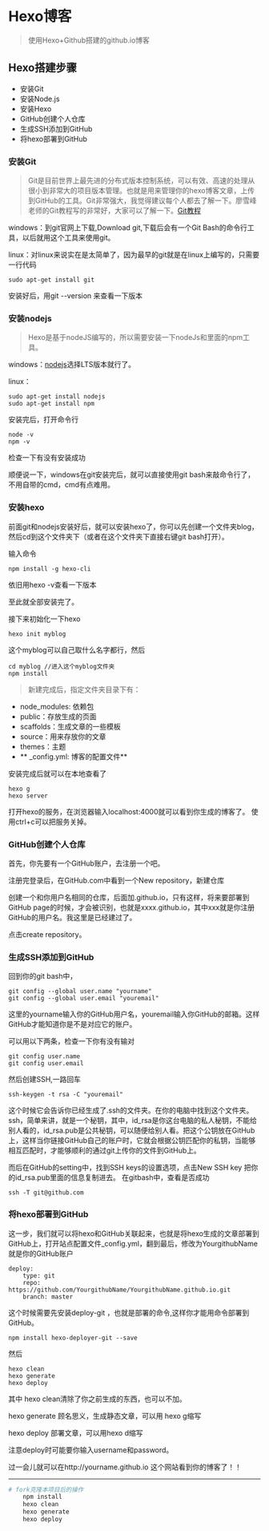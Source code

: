 # Hexo博客

> 使用Hexo+Github搭建的github.io博客

## Hexo搭建步骤
- 安装Git
- 安装Node.js
- 安装Hexo
- GitHub创建个人仓库
- 生成SSH添加到GitHub
- 将hexo部署到GitHub

### 安装Git

> Git是目前世界上最先进的分布式版本控制系统，可以有效、高速的处理从很小到非常大的项目版本管理。也就是用来管理你的hexo博客文章，上传到GitHub的工具。Git非常强大，我觉得建议每个人都去了解一下。廖雪峰老师的Git教程写的非常好，大家可以了解一下。[Git教程](liaoxuefeng.com/wiki/0013739516305929606dd18361248578c67b8067c8c017b000)

windows：到git官网上下载,Download git,下载后会有一个Git Bash的命令行工具，以后就用这个工具来使用git。

linux：对linux来说实在是太简单了，因为最早的git就是在linux上编写的，只需要一行代码

    sudo apt-get install git

安装好后，用git --version 来查看一下版本

### 安装nodejs

> Hexo是基于nodeJS编写的，所以需要安装一下nodeJs和里面的npm工具。

windows：[nodejs](https://nodejs.org/en/download/)选择LTS版本就行了。

linux：

    sudo apt-get install nodejs
    sudo apt-get install npm

安装完后，打开命令行

    node -v
    npm -v
检查一下有没有安装成功

顺便说一下，windows在git安装完后，就可以直接使用git bash来敲命令行了，不用自带的cmd，cmd有点难用。

### 安装hexo
前面git和nodejs安装好后，就可以安装hexo了，你可以先创建一个文件夹blog，然后cd到这个文件夹下（或者在这个文件夹下直接右键git bash打开）。

输入命令
    
    npm install -g hexo-cli

依旧用hexo -v查看一下版本

至此就全部安装完了。

接下来初始化一下hexo

    hexo init myblog
这个myblog可以自己取什么名字都行，然后

    cd myblog //进入这个myblog文件夹
    npm install
> 新建完成后，指定文件夹目录下有：
- node_modules: 依赖包
- public：存放生成的页面
- scaffolds：生成文章的一些模板
- source：用来存放你的文章
- themes：主题
- ** _config.yml: 博客的配置文件**

安装完成后就可以在本地查看了

    hexo g
    hexo server
打开hexo的服务，在浏览器输入localhost:4000就可以看到你生成的博客了。
使用ctrl+c可以把服务关掉。
### GitHub创建个人仓库
首先，你先要有一个GitHub账户，去注册一个吧。

注册完登录后，在GitHub.com中看到一个New repository，新建仓库


创建一个和你用户名相同的仓库，后面加.github.io，只有这样，将来要部署到GitHub page的时候，才会被识别，也就是xxxx.github.io，其中xxx就是你注册GitHub的用户名。我这里是已经建过了。



点击create repository。

### 生成SSH添加到GitHub

回到你的git bash中，

    git config --global user.name "yourname"
    git config --global user.email "youremail"
这里的yourname输入你的GitHub用户名，youremail输入你GitHub的邮箱。这样GitHub才能知道你是不是对应它的账户。

可以用以下两条，检查一下你有没有输对
    
    git config user.name
    git config user.email
然后创建SSH,一路回车
    
    ssh-keygen -t rsa -C "youremail"
这个时候它会告诉你已经生成了.ssh的文件夹。在你的电脑中找到这个文件夹。
ssh，简单来讲，就是一个秘钥，其中，id_rsa是你这台电脑的私人秘钥，不能给别人看的，id_rsa.pub是公共秘钥，可以随便给别人看。把这个公钥放在GitHub上，这样当你链接GitHub自己的账户时，它就会根据公钥匹配你的私钥，当能够相互匹配时，才能够顺利的通过git上传你的文件到GitHub上。

而后在GitHub的setting中，找到SSH keys的设置选项，点击New SSH key
把你的id_rsa.pub里面的信息复制进去。
在gitbash中，查看是否成功

    ssh -T git@github.com

### 将hexo部署到GitHub

这一步，我们就可以将hexo和GitHub关联起来，也就是将hexo生成的文章部署到GitHub上，打开站点配置文件_config.yml，翻到最后，修改为YourgithubName就是你的GitHub账户

    deploy:
	    type: git
	    repo: https://github.com/YourgithubName/YourgithubName.github.io.git
	    branch: master

这个时候需要先安装deploy-git ，也就是部署的命令,这样你才能用命令部署到GitHub。

    npm install hexo-deployer-git --save

然后

    hexo clean
    hexo generate
    hexo deploy

其中 hexo clean清除了你之前生成的东西，也可以不加。

hexo generate 顾名思义，生成静态文章，可以用 hexo g缩写

hexo deploy 部署文章，可以用hexo d缩写

注意deploy时可能要你输入username和password。

过一会儿就可以在http://yourname.github.io 这个网站看到你的博客了！！


----------

``` bash
# fork克隆本项目后的操作
    npm install
    hexo clean
    hexo generate
    hexo deploy
```
